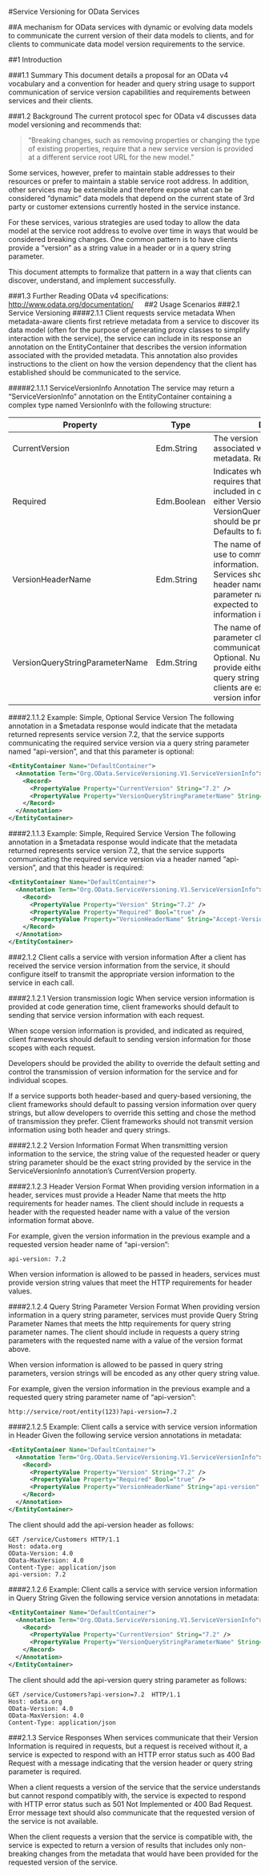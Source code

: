 ﻿#Service Versioning for OData Services 
##A mechanism for OData services with dynamic or evolving data models to communicate the current version of their data models to clients, and for clients to communicate data model version requirements to the service.
##1	Introduction

###1.1	Summary
This document details a proposal for an OData v4 vocabulary and a convention for header and query string usage to support communication of service version capabilities and requirements between services and their clients.

###1.2	Background
The current protocol spec for OData v4 discusses data model versioning and recommends that: 

>“Breaking changes, such as removing properties or changing the type of existing properties, require that a new service version is provided at a different service root URL for the new model.”

Some services, however, prefer to maintain stable addresses to their resources or prefer to maintain a stable service root address.   In addition, other services may be extensible and therefore expose what can be considered “dynamic” data models that depend on the current state of 3rd party or customer extensions currently hosted in the service instance.

For these services, various strategies are used today to allow the data model at the service root address to evolve over time in ways that would be considered breaking changes.  One common pattern is to have clients provide a “version” as a string value in a header or in a query string parameter.

This document attempts to formalize that pattern in a way that clients can discover, understand, and implement successfully.

###1.3	Further Reading
OData v4 specifications:  http://www.odata.org/documentation/
 
##2	Usage Scenarios
###2.1	Service Versioning
####2.1.1	Client requests service metadata 
When metadata-aware clients first retrieve metadata from a service to discover its data model (often for the purpose of generating proxy classes to simplify interaction with the service), the service can include in its response an annotation on the EntityContainer that describes the version information associated with the provided metadata.  This annotation also provides instructions to the client on how the version dependency that the client has established should be communicated to the service.

#####2.1.1.1	ServiceVersionInfo Annotation
The service may return a “ServiceVersionInfo” annotation on the EntityContainer containing a complex type named VersionInfo with the following structure:

|Property	|Type	|Description
|--------   |----   |-----------
|CurrentVersion	|Edm.String	|The version of the service associated with the returned metadata.  Required.
|Required	|Edm.Boolean	|Indicates whether the service requires that this version be included in client requests.  If true, either VersionHeaderName or VersionQueryStringParameterName should be provided.  Optional.  Defaults to false.
|VersionHeaderName	|Edm.String	|The name of the header clients can use to communicate version information.  Optional.  Nullable.  Services should provide either a header name or a query string parameter name if clients are expected to provide version information in requests.
|VersionQueryStringParameterName	|Edm.String	|The name of the query string parameter clients can use to communicate version information.  Optional.  Nullable.  Services should provide either a header name or a query string parameter name if clients are expected to provide version information in requests.

####2.1.1.2	Example: Simple, Optional Service Version
The following annotation in a $metadata response would indicate that the metadata returned represents service version 7.2, that the service supports communicating the required service version via a query string parameter named “api-version”, and that this parameter is optional:

```xml
<EntityContainer Name="DefaultContainer">
  <Annotation Term="Org.OData.ServiceVersioning.V1.ServiceVersionInfo">
    <Record>
      <PropertyValue Property="CurrentVersion" String="7.2" />
      <PropertyValue Property="VersionQueryStringParameterName" String="api-version" />
    </Record>
  </Annotation>
</EntityContainer>
```

####2.1.1.3	Example: Simple, Required Service Version
The following annotation in a $metadata response would indicate that the metadata returned represents service version 7.2, that the service supports communicating the required service version via a header named “api-version”, and that this header is required:

```xml
<EntityContainer Name="DefaultContainer">
  <Annotation Term="Org.OData.ServiceVersioning.V1.ServiceVersionInfo">
    <Record>
      <PropertyValue Property="Version" String="7.2" />
      <PropertyValue Property="Required" Bool="true" />
      <PropertyValue Property="VersionHeaderName" String="Accept-Version" />
    </Record>
  </Annotation>
</EntityContainer>
```

###2.1.2	Client calls a service with version information
After a client has received the service version information from the service, it should configure itself to transmit the appropriate version information to the service in each call.

####2.1.2.1	Version transmission logic
When service version information is provided at code generation time, client frameworks should default to sending that service version information with each request.

When scope version information is provided, and indicated as required, client frameworks should default to sending version information for those scopes with each request.

Developers should be provided the ability to override the default setting and control the transmission of version information for the service and for individual scopes.

If a service supports both header-based and query-based versioning, the client frameworks should default to passing version information over query strings, but allow developers to override this setting and chose the method of transmission they prefer.  Client frameworks should not transmit version information using both header and query strings.

####2.1.2.2	Version Information Format
When transmitting version information to the service, the string value of the requested header or query string parameter should be the exact string provided by the service in the ServiceVersionInfo annotation’s CurrentVersion property.  

####2.1.2.3	Header Version Format
When providing version information in a header, services must provide a Header Name that meets the http requirements for header names.  The client should include in requests a header with the requested header name with a value of the version information format above.

For example, given the version information in the previous example and a requested version header name of “api-version”:

```http
api-version: 7.2
```

When version information is allowed to be passed in headers, services must provide version string values that meet the HTTP requirements for header values.

####2.1.2.4	Query String Parameter Version Format
When providing version information in a query string parameter, services must provide Query String Parameter Names that meets the http requirements for query string parameter names.  The client should include in requests a query string parameters with the requested name with a value of the version format above.

When version information is allowed to be passed in query string parameters, version strings will be encoded as any other query string value.

For example, given the version information in the previous example and a requested query string parameter name of “api-version”:

```http
http://service/root/entity(123)?api-version=7.2
```

####2.1.2.5	Example: Client calls a service with service version information in Header
Given the following service version annotations in metadata:

```xml
<EntityContainer Name="DefaultContainer">
  <Annotation Term="Org.OData.ServiceVersioning.V1.ServiceVersionInfo">
    <Record>
      <PropertyValue Property="Version" String="7.2" />
      <PropertyValue Property="Required" Bool="true" />
      <PropertyValue Property="VersionHeaderName" String="api-version" />
    </Record>
  </Annotation>
</EntityContainer>
```

The client should add the api-version header as follows:

```http
GET /service/Customers HTTP/1.1
Host: odata.org
OData-Version: 4.0 
OData-MaxVersion: 4.0 
Content-Type: application/json
api-version: 7.2
```

####2.1.2.6	Example: Client calls a service with service version information in Query String
Given the following service version annotations in metadata:

```xml
<EntityContainer Name="DefaultContainer">
  <Annotation Term="Org.OData.ServiceVersioning.V1.ServiceVersionInfo">
    <Record>
      <PropertyValue Property="CurrentVersion" String="7.2" />
      <PropertyValue Property="VersionQueryStringParameterName" String="api-version" />
    </Record>
  </Annotation>
</EntityContainer>
```

The client should add the api-version query string parameter as follows:

```http
GET /service/Customers?api-version=7.2  HTTP/1.1
Host: odata.org
OData-Version: 4.0 
OData-MaxVersion: 4.0 
Content-Type: application/json
```

###2.1.3	Service Responses
When services communicate that their Version Information is required in requests, but a request is received without it, a service is expected to respond with an HTTP error status such as 400 Bad Request with a message indicating that the version header or query string parameter is required.

When a client requests a version of the service that the service understands but cannot respond compatibly with, the service is expected to respond with HTTP error status such as 501 Not Implemented or 400 Bad Request.  Error message text should also communicate that the requested version of the service is not available.

When the client requests a version that the service is compatible with, the service is expected to return a version of results that includes only non-breaking changes from the metadata that would have been provided for the requested version of the service.

